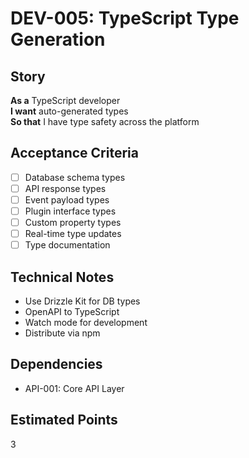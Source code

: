 # DEV-005: TypeScript Type Generation

## Story
**As a** TypeScript developer  
**I want** auto-generated types  
**So that** I have type safety across the platform

## Acceptance Criteria
- [ ] Database schema types
- [ ] API response types
- [ ] Event payload types
- [ ] Plugin interface types
- [ ] Custom property types
- [ ] Real-time type updates
- [ ] Type documentation

## Technical Notes
- Use Drizzle Kit for DB types
- OpenAPI to TypeScript
- Watch mode for development
- Distribute via npm

## Dependencies
- API-001: Core API Layer

## Estimated Points
3